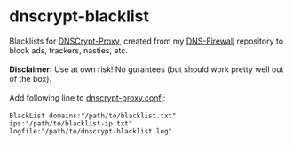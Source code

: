 # dnscrypt-blacklist
Blacklists for <A HREF="https://github.com/jedisct1/dnscrypt-proxy">DNSCrypt-Proxy</A>, created from my <A HREF="https://github.com/cbuijs/dns-firewall">DNS-Firewall</A> repository to block ads, trackers, nasties, etc.
<BR><BR>
<STRONG>Disclaimer:</STRONG> Use at own risk! No gurantees (but should work pretty well out of the box).
<BR><BR>
Add following line to <A HREF="https://github.com/jedisct1/dnscrypt-proxy/blob/master/dnscrypt-proxy.conf">dnscrypt-proxy.confi</A>:
<BR><BR>
<code>BlackList domains:"/path/to/blacklist.txt" ips:"/path/to/blacklist-ip.txt" logfile:"/path/to/dnscrypt-blacklist.log"</code>
